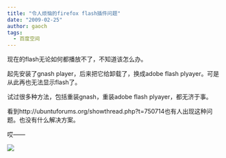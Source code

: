 ```yaml
---
title: "令人烦恼的firefox flash插件问题"
date: "2009-02-25"
author: gaoch
tags:
  - 百度空间
---
```


现在的flash无论如何都播放不了，不知道该怎么办。  
  
起先安装了gnash player，后来把它给卸载了，换成adobe flash
plyayer。可是从此再也无法显示flash了。  
  
试过很多种方法，包括重装gnash，重装adobe flash plyayer，都无济于事。  
  
看到http://ubuntuforums.org/showthread.php?t=750714也有人出现这种问题。也没有什么解决方案。  
  
哎——  
  
<img src="http://hiphotos.baidu.com/spring%5Fgao/pic/item/acbd282ee65416704fc2269d.jpg" class="blogimg" />
